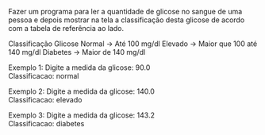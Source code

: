 Fazer um programa para ler a quantidade de glicose no sangue de uma pessoa e depois mostrar na tela a classificação desta glicose de acordo com a tabela de referência ao lado.

Classificação Glicose
Normal   -> Até 100 mg/dl
Elevado  -> Maior que 100 até 140 mg/dl
Diabetes -> Maior de 140 mg/dl

Exemplo 1:
Digite a medida da glicose: 90.0  
Classificacao: normal  

Exemplo 2:
Digite a medida da glicose: 140.0  
Classificacao: elevado  

Exemplo 3:
Digite a medida da glicose: 143.2  
Classificacao: diabetes  